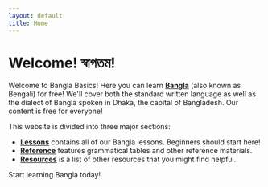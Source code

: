 ```yaml
---
layout: default
title: Home
---
```

# Welcome! স্বাগতম!
Welcome to Bangla Basics!
Here you can learn [**Bangla**](https://en.wikipedia.org/wiki/Bangla_language) (also known as Bengali) for free!
We'll cover both the standard written language
as well as the dialect of Bangla spoken in Dhaka, the capital of Bangladesh.
Our content is free for everyone!

This website is divided into three major sections:
- [**Lessons**](/lessons) contains all of our Bangla lessons.
  Beginners should start here!
- [**Reference**](/reference) features grammatical tables and other reference materials.
- [**Resources**](/resources) is a list of other resources that you might find helpful.

Start learning Bangla today!
